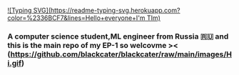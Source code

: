 [![Typing SVG](https://readme-typing-svg.herokuapp.com?color=%2336BCF7&lines=Hello+everyone+I'm TIm)](https://git.io/typing-svg)
### A computer science student,ML engineer from Russia 🇷🇺 and this is the main repo of my EP-1 so welcovme ><   (https://github.com/blackcater/blackcater/raw/main/images/Hi.gif)
